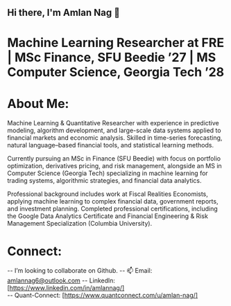 ## Hi there, I'm Amlan Nag  👋

# Machine Learning Researcher at FRE | MSc Finance, SFU Beedie ’27 | MS Computer Science, Georgia Tech ’28 


# About Me:

Machine Learning & Quantitative Researcher with experience in predictive modeling, algorithm development, and large-scale data systems applied to financial markets and economic analysis. Skilled in time-series forecasting, natural language–based financial tools, and statistical learning methods.

Currently pursuing an MSc in Finance (SFU Beedie) with focus on portfolio optimization, derivatives pricing, and risk management, alongside an MS in Computer Science (Georgia Tech) specializing in machine learning for trading systems, algorithmic strategies, and financial data analytics.

Professional background includes work at Fiscal Realities Economists, applying machine learning to complex financial data, government reports, and investment planning. Completed professional certifications, including the Google Data Analytics Certificate and Financial Engineering & Risk Management Specialization (Columbia University).

# Connect: 
-- I’m looking to collaborate on Github.
-- 📫 Email: amlannag6@outlook.com
-- Linkedln:  [https://www.linkedin.com/in/amlannag/]  
-- Quant-Connect: [https://www.quantconnect.com/u/amlan-nag/]







